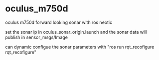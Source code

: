 # oculus_m750d
 oculus m750d forward looking sonar with ros neotic
 
 set the sonar ip in oculus_sonar_origin.launch and the sonar data will publish in sensor_msgs/Image
 
 can dynamic configue the sonar parameters with "ros run rqt_recofigure rqt_recofigure"
